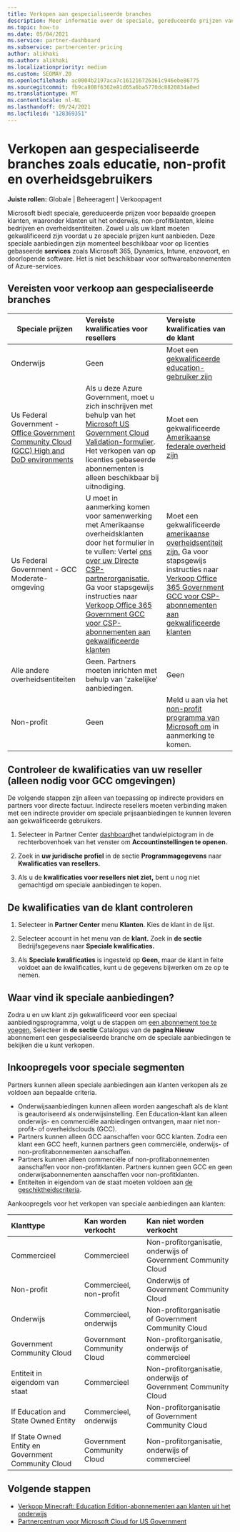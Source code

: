 ```yaml
---
title: Verkopen aan gespecialiseerde branches
description: Meer informatie over de speciale, gereduceerde prijzen van Microsoft voor bepaalde klantgroepen, waaronder klanten uit het onderwijs, non-profitklanten en overheidsgebruikers.
ms.topic: how-to
ms.date: 05/04/2021
ms.service: partner-dashboard
ms.subservice: partnercenter-pricing
author: alikhaki
ms.author: alikhaki
ms.localizationpriority: medium
ms.custom: SEOMAY.20
ms.openlocfilehash: ac0004b2197aca7c161216726361c946ebe86775
ms.sourcegitcommit: fb9ca808f6362e81d65a6ba5770dc8820834a0ed
ms.translationtype: MT
ms.contentlocale: nl-NL
ms.lasthandoff: 09/24/2021
ms.locfileid: "128369351"
---
```

# <a name="sell-to-specialized-industries-like-education-non-profit-and-government-users"></a>Verkopen aan gespecialiseerde branches zoals educatie, non-profit en overheidsgebruikers

**Juiste rollen:** Globale | Beheeragent | Verkoopagent

Microsoft biedt speciale, gereduceerde prijzen voor bepaalde groepen klanten, waaronder klanten uit het onderwijs, non-profitklanten, kleine bedrijven en overheidsentiteiten. Zowel u als uw klant moeten gekwalificeerd zijn voordat u ze speciale prijzen kunt aanbieden. Deze speciale aanbiedingen zijn momenteel beschikbaar voor op licenties gebaseerde **services** zoals Microsoft 365, Dynamics, Intune, enzovoort, en doorlopende software. Het is niet beschikbaar voor softwareabonnementen of Azure-services.

## <a name="requirements-to-sell-to-specialized-industries"></a>Vereisten voor verkoop aan gespecialiseerde branches

|**Speciale prijzen**   |**Vereiste kwalificaties voor resellers**   |**Vereiste kwalificaties van de klant**   |
|----------------------------|:---------------------------------|:------------------------------------------|
|Onderwijs   |Geen   | Moet een [gekwalificeerde education-gebruiker zijn](https://www.microsoftvolumelicensing.com/DocumentSearch.aspx?Mode=3&DocumentTypeId=7)   |
| Us Federal Government - [Office Government Community Cloud (GCC) High and DoD environments](/office365/servicedescriptions/office-365-platform-service-description/office-365-us-government/gcc-high-and-dod)    |Als u deze Azure Government, moet u zich inschrijven met behulp van het [Microsoft US Government Cloud Validation-formulier](https://azuregov.microsoft.com/csp). Het verkopen van op licenties gebaseerde abonnementen is alleen beschikbaar bij uitnodiging.|   Moet een gekwalificeerde [Amerikaanse federale overheid zijn](https://azure.microsoft.com/global-infrastructure/government/how-to-buy/) |
| Us Federal Government - GCC Moderate-omgeving | U moet in aanmerking komen voor samenwerking met Amerikaanse overheidsklanten door het formulier in te vullen: Vertel [ons over uw Directe CSP-partnerorganisatie.](https://www.microsoft.com/microsoft-365/government/eligibility-validation?ReqType=CSPPartner&rtc=1) Ga voor stapsgewijs instructies naar [Verkoop Office 365 Government GCC voor CSP-abonnementen aan gekwalificeerde klanten](./csp-gcc-overview.md) | Moet een gekwalificeerde [amerikaanse overheidsentiteit zijn.](https://www.microsoft.com/microsoft-365/government/eligibility-validation?rtc=1) Ga voor stapsgewijs instructies naar [Verkoop Office 365 Government GCC voor CSP-abonnementen aan gekwalificeerde klanten](./csp-gcc-overview.md)  |
| Alle andere overheidsentiteiten | Geen. Partners moeten inrichten met behulp van 'zakelijke' aanbiedingen. | Geen
Non-profit  |Geen|Meld u aan via het [non-profit programma van Microsoft om](https://nonprofit.microsoft.com/#/register) in aanmerking te komen.   |

## <a name="check-your-reseller-qualifications-only-needed-for-gcc-environments"></a>Controleer de kwalificaties van uw reseller (alleen nodig voor GCC omgevingen)

De volgende stappen zijn alleen van toepassing op indirecte providers en partners voor directe factuur. Indirecte resellers moeten verbinding maken met een indirecte provider om speciale prijsaanbiedingen te kunnen leveren aan gekwalificeerde gebruikers.

1. Selecteer in Partner Center [dashboard](https://partner.microsoft.com/dashboard)het tandwielpictogram in de rechterbovenhoek van het venster om **Accountinstellingen te openen.**

2. Zoek in **uw juridische profiel** in de sectie **Programmagegevens** naar **Kwalificaties van resellers.**

3. Als u de **kwalificaties voor resellers niet ziet,** bent u nog niet gemachtigd om speciale aanbiedingen te kopen.

## <a name="check-the-customer-qualifications"></a>De kwalificaties van de klant controleren

1. Selecteer in **Partner Center** menu **Klanten**. Kies de klant in de lijst.

2. Selecteer account in het menu van de **klant.** Zoek in **de sectie** Bedrijfsgegevens naar **Speciale kwalificaties.**

3. Als **Speciale kwalificaties** is ingesteld op **Geen,** maar de klant  in feite voldoet aan de kwalificaties, kunt u de gegevens bijwerken om ze op te nemen.

## <a name="where-to-find-special-offers"></a>Waar vind ik speciale aanbiedingen?

Zodra u en uw klant zijn gekwalificeerd voor een speciaal aanbiedingsprogramma, volgt u de stappen om [een abonnement toe te voegen.](create-a-new-subscription.md) Selecteer in **de sectie** Catalogus van de **pagina Nieuw** abonnement een gespecialiseerde branche om de speciale aanbiedingen te bekijken die u kunt verkopen.

## <a name="purchase-rules-for-special-segments"></a>Inkoopregels voor speciale segmenten

Partners kunnen alleen speciale aanbiedingen aan klanten verkopen als ze voldoen aan bepaalde criteria.

- Onderwijsaanbiedingen kunnen alleen worden aangeschaft als de klant is geautoriseerd als onderwijsinstelling. Een Education-klant kan alleen onderwijs- en commerciële aanbiedingen ontvangen, maar niet non-profit- of overheidsclouds (GCC).
- Partners kunnen alleen GCC aanschaffen voor GCC klanten. Zodra een klant een GCC heeft, kunnen partners geen commerciële, onderwijs- of non-profitabonnementen aanschaffen.
- Partners kunnen alleen commerciële of non-profitabonnementen aanschaffen voor non-profitklanten. Partners kunnen geen GCC en geen onderwijsabonnementen aanschaffen voor non-profitklanten.
- Entiteiten in eigendom van de staat moeten voldoen aan [de geschiktheidscriteria](https://www.microsoft.com/legal/compliance/anticorruption/criteria).

Aankoopregels voor het verkopen van speciale aanbiedingen aan klanten:

|**Klanttype**   |**Kan worden verkocht**   |**Kan niet worden verkocht**   |
|:----------------------------|:---------------------------------|:------------------------------------------|
| Commercieel |Commercieel | Non-profitorganisatie, onderwijs of Government Community Cloud |
| Non-profit |Commercieel, non-profit | Onderwijs of Government Community Cloud |
| Onderwijs |Commercieel, onderwijs | Non-profitorganisatie of Government Community Cloud |
| Government Community Cloud |Government Community Cloud | Non-profitorganisatie, onderwijs of commercieel |
| Entiteit in eigendom van staat  | Commercieel  | Non-profitorganisatie, onderwijs of Government Community Cloud  |
| If Education and State Owned Entity | Commercieel, onderwijs | Non-profitorganisatie of Government Community Cloud |
| If State Owned Entity en Government Community Cloud | Government Community Cloud | Non-profitorganisatie, onderwijs of commercieel |

## <a name="next-steps"></a>Volgende stappen

- [Verkoop Minecraft: Education Edition-abonnementen aan klanten uit het onderwijs](minecraft-subscriptions.md)
- [Partnercentrum voor Microsoft Cloud for US Government](partner-center-for-microsoft-us-govt-cloud.md)